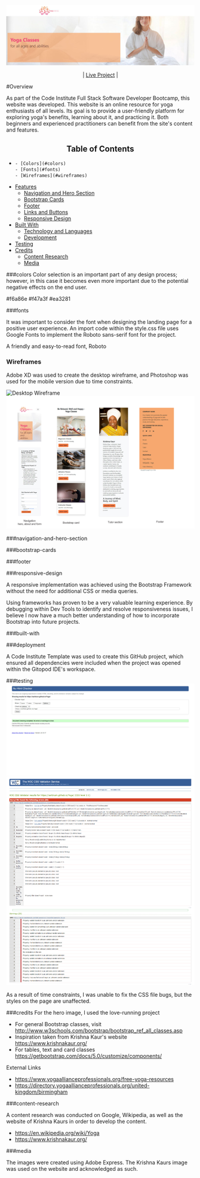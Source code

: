 ![Yogo For You - Project Banner](/assets/images/CI-Header-Readme-image.jpg)


<p align="center">
| <a href="https://sarbkum.github.io/Yoga//" target="_blank">Live Project</a> |
</p>

#Overview

As part of the Code Institute Full Stack Software Developer Bootcamp, this website was developed. This website is an online resource for yoga enthusiasts of all levels. Its goal is to provide a user-friendly platform for exploring yoga's benefits, learning about it, and practicing it. Both beginners and experienced practitioners can benefit from the site's content and features.

<h2 align="center" id="TOC">Table of Contents</h2>

*     - [Colors](#colors)
      - [Fonts](#fonts)
      - [Wireframes](#wireframes)
* [Features](#features)
    - [Navigation and Hero Section](#navigation-and-hero-section)
    - [Bootstrap Cards](#bootstrap-cards)
    - [Footer](#footer)
    - [Links and Buttons](#links-and-buttons)
  - [Responsive Design](#responsive-design)
* [Built With](#built-with)
  - [Technology and Languages](#technologies-and-languages)
  * [Development](#deployment)
* [Testing](#testing)
* [Credits](#credits)
  - [Content Research](#content-research)
  - [Media](#media)
  




###colors
Color selection is an important part of any design process; however, in this case it becomes even more important due to the potential negative effects on the end user.

#f6a86e
#f47a3f
#ea3281




###fonts

It was important to consider the font when designing the landing page for a positive user experience. An import code within the style.css file uses Google Fonts to implement the Roboto sans-serif font for the project.

A friendly and easy-to-read font, Roboto





### Wireframes

Adobe XD was used to create the desktop wireframe, and Photoshop was used for the mobile version due to time constraints.


![Desktop Wireframe](/assets/images/Wireframe/Web%201920%20–%201@2x.png)
![Mobile Wireframe](/assets/images/Wireframe/Mobile-design.jpg)






###navigation-and-hero-section




###bootstrap-cards




###footer



###responsive-design



A responsive implementation was achieved using the Bootstrap Framework without the need for additional CSS or media queries.

Using frameworks has proven to be a very valuable learning experience. By debugging within Dev Tools to identify and resolve responsiveness issues, I believe I now have a much better understanding of how to incorporate Bootstrap into future projects.



###built-with


###deployment

A Code Institute Template was used to create this GitHub project, which ensured all dependencies were included when the project was opened within the Gitopod IDE's workspace.



###testing
![HTML Validator](/assets/images/HTML-VALIDATOR.jpg)
![CSS Validator](/assets/images/CSS-Validation-Report.jpg)

As a result of time constraints, I was unable to fix the CSS file bugs, but the styles on the page are unaffected.




###credits
For the hero image, I used the love-running project

- For general Bootstrap classes, visit http://www.w3schools.com/bootstrap/bootstrap_ref_all_classes.asp
- Inspiration taken from Krishna Kaur's website https://www.krishnakaur.org/
- For tables, text and card classes  https://getbootstrap.com/docs/5.0/customize/components/

External Links
- https://www.yogaallianceprofessionals.org/free-yoga-resources
- https://directory.yogaallianceprofessionals.org/united-kingdom/birmingham

###content-research

A content research was conducted on Google, Wikipedia, as well as the website of Krishna Kaurs in order to develop the content.
- https://en.wikipedia.org/wiki/Yoga
- https://www.krishnakaur.org/


###media

The images were created using Adobe Express. The Krishna Kaurs image was used on the website and acknowledged as such.















